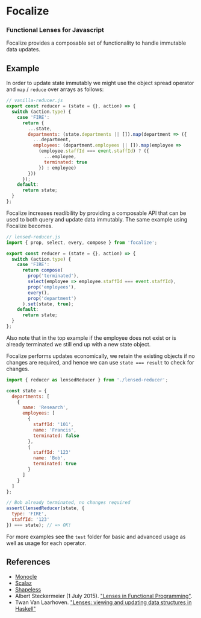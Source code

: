 # Focalize
### Functional Lenses for Javascript

Focalize provides a composable set of functionality to handle
immutable data updates.

## Example

In order to update state immutably we might use the object spread
operator and `map` / `reduce` over arrays as follows:

```js
// vanilla-reducer.js
export const reducer = (state = {}, action) => {
  switch (action.type) {
    case 'FIRE':
      return {
        ...state,
        departments: (state.departments || []).map(department => ({
          ...department,
          employees: (department.employees || []).map(employee =>
            (employee.staffId === event.staffId) ? ({
              ...employee,
              terminated: true
            }) : employee)
        }))
      });
    default:
      return state;
  }
};
```

Focalize increases readibility by providing a composable API that
can be used to both query and update data immutably. The same example
using Focalize becomes.

```js
// lensed-reducer.js
import { prop, select, every, compose } from 'focalize';

export const reducer = (state = {}, action) => {
  switch (action.type) {
    case 'FIRE':
      return compose(
        prop('terminated'),
        select(employee => employee.staffId === event.staffId),
        prop('employees'),
        every(),
        prop('department')
      ).set(state, true);
    default:
      return state;
  }
};
```

Also note that in the top example if the employee does not exist
or is already terminated we still end up with a new state object.

Focalize performs updates economically, we retain the existing
objects if no changes are required, and hence we can use
`state === result` to check for changes.

```js
import { reducer as lensedReducer } from './lensed-reducer';

const state = {
  departments: [
    {
      name: 'Research',
      employees: [
        {
          staffId: '101',
          name: 'Francis',
          terminated: false
        },
        {
          staffId: '123'
          name: 'Bob',
          terminated: true
        }
      ]
    }
  ]
};

// Bob already terminated, no changes required
assert(lensedReducer(state, {
  type: 'FIRE',
  staffId: '123'
}) === state); // => OK!
```

For more examples see the `test` folder for basic and advanced usage
as well as usage for each operator.

## References

- [Monocle][monocle]
- [Scalaz][scalaz]
- [Shapeless][shapeless]
- Albert Steckermeier (1 July 2015). ["Lenses in Functional Programming"][1].
- Twan Van Laarhoven. ["Lenses: viewing and updating data structures in Haskell"][2]

[monocle]: http://julien-truffaut.github.io/Monocle/
[scalaz]: https://github.com/scalaz/scalaz
[shapeless]: https://github.com/milessabin/shapeless
[1]: https://www21.in.tum.de/teaching/fp/SS15/papers/17.pdf
[2]: https://www.twanvl.nl/files/lenses-talk-2011-05-17.pdf
